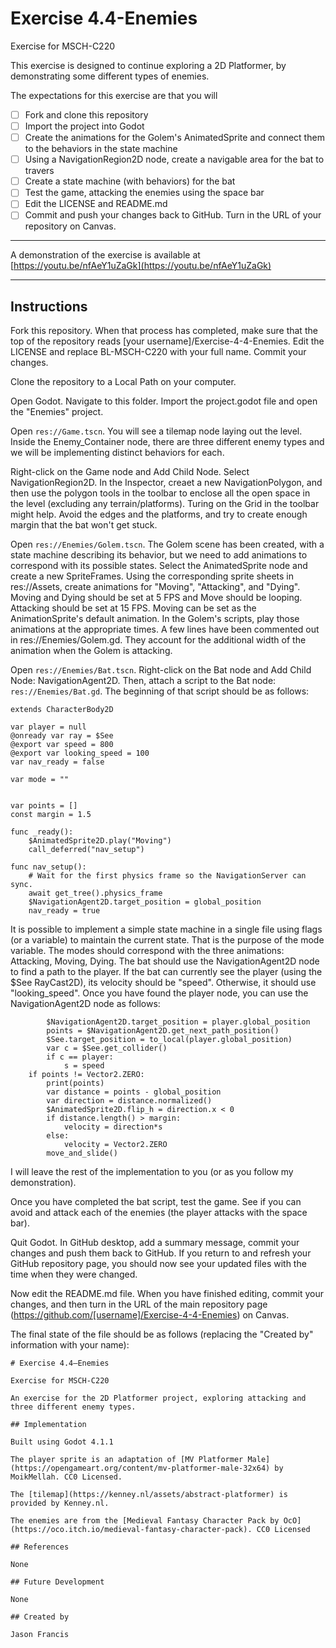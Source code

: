 # Exercise 4.4-Enemies

Exercise for MSCH-C220

This exercise is designed to continue exploring a 2D Platformer, by demonstrating some different types of enemies.

The expectations for this exercise are that you will

 - [ ] Fork and clone this repository
 - [ ] Import the project into Godot
 - [ ] Create the animations for the Golem's AnimatedSprite and connect them to the behaviors in the state machine
 - [ ] Using a NavigationRegion2D node, create a navigable area for the bat to travers
 - [ ] Create a state machine (with behaviors) for the bat
 - [ ] Test the game, attacking the enemies using the space bar
 - [ ] Edit the LICENSE and README.md
 - [ ] Commit and push your changes back to GitHub. Turn in the URL of your repository on Canvas.
---

A demonstration of the exercise is available at [https://youtu.be/nfAeY1uZaGk](https://youtu.be/nfAeY1uZaGk)

---
## Instructions

Fork this repository. When that process has completed, make sure that the top of the repository reads [your username]/Exercise-4-4-Enemies. Edit the LICENSE and replace BL-MSCH-C220 with your full name. Commit your changes.

Clone the repository to a Local Path on your computer.

Open Godot. Navigate to this folder. Import the project.godot file and open the "Enemies" project.

Open `res://Game.tscn`. You will see a tilemap node laying out the level. Inside the Enemy_Container node, there are three different enemy types and we will be implementing distinct behaviors for each.

Right-click on the Game node and Add Child Node. Select NavigationRegion2D. In the Inspector, creaet a new NavigationPolygon, and then use the polygon tools in the toolbar to enclose all the open space in the level (excluding any terrain/platforms). Turing on the Grid in the toolbar might help. Avoid the edges and the platforms, and try to create enough margin that the bat won't get stuck.

Open `res://Enemies/Golem.tscn`. The Golem scene has been created, with a state machine describing its behavior, but we need to add animations to correspond with its possible states. Select the AnimatedSprite node and create a new SpriteFrames. Using the corresponding sprite sheets in res://Assets, create animations for "Moving", "Attacking", and "Dying". Moving and Dying should be set at 5 FPS and Move should be looping. Attacking should be set at 15 FPS. Moving can be set as the AnimationSprite's default animation. In the Golem's scripts, play those animations at the appropriate times. A few lines have been commented out in res://Enemies/Golem.gd. They account for the additional width of the animation when the Golem is attacking.

Open `res://Enemies/Bat.tscn`. Right-click on the Bat node and Add Child Node: NavigationAgent2D. Then, attach a script to the Bat node: `res://Enemies/Bat.gd`. The beginning of that script should be as follows:
```
extends CharacterBody2D

var player = null
@onready var ray = $See
@export var speed = 800
@export var looking_speed = 100
var nav_ready = false

var mode = ""


var points = []
const margin = 1.5

func _ready():
	$AnimatedSprite2D.play("Moving")
	call_deferred("nav_setup")

func nav_setup():
	# Wait for the first physics frame so the NavigationServer can sync.
	await get_tree().physics_frame
	$NavigationAgent2D.target_position = global_position
	nav_ready = true
```

It is possible to implement a simple state machine in a single file using flags (or a variable) to maintain the current state. That is the purpose of the mode variable. The modes should correspond with the three animations: Attacking, Moving, Dying. The bat should use the NavigationAgent2D node to find a path to the player. If the bat can currently see the player (using the $See RayCast2D), its velocity should be "speed". Otherwise, it should use "looking_speed". Once you have found the player node, you can use the NavigationAgent2D node as follows:
```
		$NavigationAgent2D.target_position = player.global_position
		points = $NavigationAgent2D.get_next_path_position()
		$See.target_position = to_local(player.global_position)
		var c = $See.get_collider()
		if c == player:
			s = speed
	if points != Vector2.ZERO:
		print(points)
		var distance = points - global_position
		var direction = distance.normalized()
		$AnimatedSprite2D.flip_h = direction.x < 0
		if distance.length() > margin:
			velocity = direction*s
		else:
			velocity = Vector2.ZERO
		move_and_slide()
```

I will leave the rest of the implementation to you (or as you follow my demonstration).

Once you have completed the bat script, test the game. See if you can avoid and attack each of the enemies (the player attacks with the space bar).

Quit Godot. In GitHub desktop, add a summary message, commit your changes and push them back to GitHub. If you return to and refresh your GitHub repository page, you should now see your updated files with the time when they were changed.

Now edit the README.md file. When you have finished editing, commit your changes, and then turn in the URL of the main repository page (https://github.com/[username]/Exercise-4-4-Enemies) on Canvas.

The final state of the file should be as follows (replacing the "Created by" information with your name):

```
# Exercise 4.4—Enemies

Exercise for MSCH-C220

An exercise for the 2D Platformer project, exploring attacking and three different enemy types.

## Implementation

Built using Godot 4.1.1

The player sprite is an adaptation of [MV Platformer Male](https://opengameart.org/content/mv-platformer-male-32x64) by MoikMellah. CC0 Licensed.

The [tilemap](https://kenney.nl/assets/abstract-platformer) is provided by Kenney.nl.

The enemies are from the [Medieval Fantasy Character Pack by OcO](https://oco.itch.io/medieval-fantasy-character-pack). CC0 Licensed

## References

None

## Future Development

None

## Created by 

Jason Francis
```
